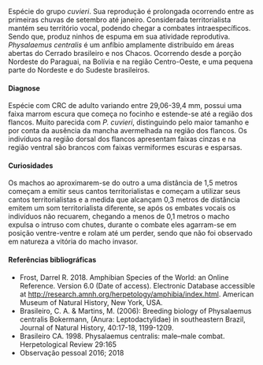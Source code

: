 ﻿Espécie do grupo *cuvieri*. Sua reprodução é prolongada ocorrendo entre as primeiras chuvas de setembro até janeiro. Considerada territorialista mantém seu território vocal, podendo chegar a combates intraespecíficos. Sendo que, produz ninhos de espuma em sua atividade reprodutiva.
*Physalaemus centralis* é um anfíbio amplamente distribuído em áreas abertas do Cerrado brasileiro e nos Chacos. Ocorrendo desde a porção Nordeste do Paraguai, na Bolívia e na região Centro-Oeste, e uma pequena parte do Nordeste e do Sudeste brasileiros.


#### Diagnose
Espécie com CRC de adulto variando entre 29,06-39,4 mm, possui uma faixa marrom escura que começa no focinho e estende-se até a região dos flancos. Muito parecida com *P. cuvieri*, distinguindo pelo maior tamanho e por conta da ausência da mancha avermelhada na região dos flancos. Os indivíduos na região dorsal dos flancos apresentam faixas cinzas e na região ventral são brancos com faixas vermiformes escuras e esparsas.


#### Curiosidades
Os machos  ao aproximarem-se do outro a uma distância de 1,5 metros começam a emitir seus cantos territorialistas e começam a utilizar seus cantos territorialistas e a medida que alcançam 0,3 metros de distância emitem um som territorialista diferente, se após os embates vocais os indivíduos não recuarem, chegando a menos de 0,1 metros o macho expulsa o intruso com chutes, durante o combate eles agarram-se em posição ventre-ventre e rolam até um perder, sendo que não foi observado em natureza a vitória do macho invasor. 




#### Referências bibliográficas
* Frost, Darrel R. 2018. Amphibian Species of the World: an Online Reference. Version 6.0 (Date of access). Electronic Database accessible at http://research.amnh.org/herpetology/amphibia/index.html. American Museum of Natural History, New York, USA.
* Brasileiro, C. A. & Martins, M. (2006): Breeding biology of Physalaemus centralis Bokermann, (Anura: Leptodactylidae) in southeastern Brazil, Journal of Natural History, 40:17-18, 1199-1209.
* Brasileiro CA. 1998. Physalaemus centralis: male–male combat. Herpetological Review 29:165
* Observação pessoal 2016; 2018